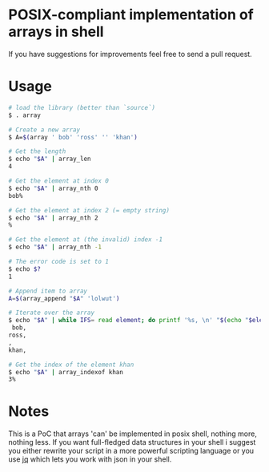 # POSIX-compliant implementation of arrays in shell

If you have suggestions for improvements feel free to send a pull request.

# Usage

```bash
# load the library (better than `source`)
$ . array

# Create a new array
$ A=$(array ' bob' 'ross' '' 'khan')

# Get the length
$ echo "$A" | array_len
4

# Get the element at index 0
$ echo "$A" | array_nth 0
bob%

# Get the element at index 2 (= empty string)
$ echo "$A" | array_nth 2
%

# Get the element at (the invalid) index -1
$ echo "$A" | array_nth -1

# The error code is set to 1
$ echo $?
1

# Append item to array
A=$(array_append "$A" 'lolwut')

# Iterate over the array
$ echo "$A" | while IFS= read element; do printf '%s, \n' "$(echo "$element" | array_element_decode)"; done
 bob,
ross,
,
khan,

# Get the index of the element khan
$ echo "$A" | array_indexof khan
3%
```

# Notes
This is a PoC that arrays 'can' be implemented in posix shell, nothing more, nothing less.
If you want full-fledged data structures in your shell i suggest you either rewrite your script in a more powerful scripting language or you use [jq](http://stedolan.github.io/jq/) which lets you work with json in your shell.
